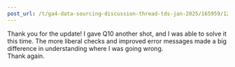 ```yaml
---
post_url: /t/ga4-data-sourcing-discussion-thread-tds-jan-2025/165959/122
---
```

Thank you for the update! I gave Q10 another shot, and I was able to solve it this time. The more liberal checks and improved error messages made a big difference in understanding where I was going wrong.  
Thank again.